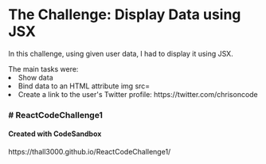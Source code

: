 
<h1>The Challenge: Display Data using JSX</h1>

<p>In this challenge, using given user data, I had to display it using JSX. </p>
  </ul>The main tasks were:
<li>Show data</li>
<li>Bind data to an HTML attribute img src= </li>
<li>Create a link to the user's Twitter profile: https://twitter.com/chrisoncode</li>
</ul
<br>
<h3> # ReactCodeChallenge1</h3>
<h4>Created with CodeSandbox</h4>
https://thall3000.github.io/ReactCodeChallenge1/
